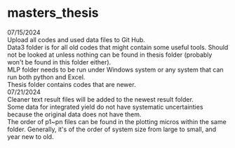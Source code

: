# masters_thesis
07/15/2024\
Upload all codes and used data files to Git Hub.\
Data3 folder is for all old codes that might contain some useful tools. Should not be looked at unless nothing can be found in thesis folder (probably won't be found in this folder either).\
MLP folder needs to be run under Windows system or any system that can run both python and Excel.\
Thesis folder contains codes that are newer.\
07/21/2024\
Cleaner text result files will be added to the newest result folder.\
Some data for integrated yield do not have systematic uncertainties because the original data does not have them.\
The order of p1~pn files can be found in the plotting micros within the same folder. Generally, it's of the order of system size from large to small, and year new to old.
